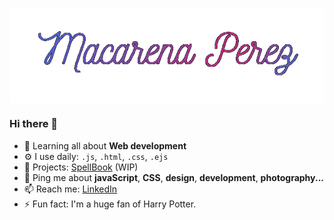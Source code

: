<h1 align="center">
  <img src="https://github.com/MacarenaPrz/MacarenaPrz/blob/master/macarena-prz.gif?raw=true" align="center" alt="Macarena Perez" />
</h1>


### Hi there 👋

- 🌱 Learning all about **Web development**
- ⚙️ I use daily: `.js`, `.html`, `.css`, `.ejs`
- 👯 Projects: [SpellBook](https://github.com/MacarenaPrz/grupo_7_Spellbook) (WIP)
- 💬 Ping me about **javaScript**, **CSS**, **design**, **development**, **photography...**
- 📫 Reach me: [LinkedIn](https://www.linkedin.com/in/rociomacarenaperez/)
- ⚡️ Fun fact: I'm a huge fan of Harry Potter.

<!--
**MacarenaPrz/MacarenaPrz** is a ✨ _special_ ✨ repository because its `README.md` (this file) appears on your GitHub profile.

Here are some ideas to get you started:

- 🔭 I’m currently working on ...
- 🌱 I’m currently learning ...
- 👯 I’m looking to collaborate on ...
- 🤔 I’m looking for help with ...
- 💬 Ask me about ...
- 📫 How to reach me: ...
- 😄 Pronouns: ...
- ⚡ Fun fact: ...
-->

